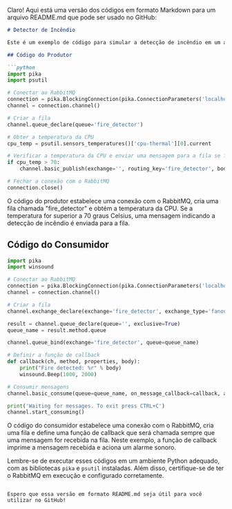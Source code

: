 Claro! Aqui está uma versão dos códigos em formato Markdown para um arquivo README.md que pode ser usado no GitHub:

```markdown
# Detector de Incêndio

Este é um exemplo de código para simular a detecção de incêndio em um ambiente utilizando a temperatura da CPU como referência.

## Código do Produtor

```python
import pika
import psutil

# Conectar ao RabbitMQ
connection = pika.BlockingConnection(pika.ConnectionParameters('localhost'))
channel = connection.channel()

# Criar a fila
channel.queue_declare(queue='fire_detector')

# Obter a temperatura da CPU
cpu_temp = psutil.sensors_temperatures()['cpu-thermal'][0].current

# Verificar a temperatura da CPU e enviar uma mensagem para a fila se for alta o suficiente
if cpu_temp > 70:
    channel.basic_publish(exchange='', routing_key='fire_detector', body='Fire detected!')

# Fechar a conexão com o RabbitMQ
connection.close()
```

O código do produtor estabelece uma conexão com o RabbitMQ, cria uma fila chamada "fire_detector" e obtém a temperatura da CPU. Se a temperatura for superior a 70 graus Celsius, uma mensagem indicando a detecção de incêndio é enviada para a fila.

## Código do Consumidor

```python
import pika
import winsound

# Conectar ao RabbitMQ
connection = pika.BlockingConnection(pika.ConnectionParameters('localhost'))
channel = connection.channel()

# Criar a fila
channel.exchange_declare(exchange='fire_detector', exchange_type='fanout')

result = channel.queue_declare(queue='', exclusive=True)
queue_name = result.method.queue

channel.queue_bind(exchange='fire_detector', queue=queue_name)

# Definir a função de callback
def callback(ch, method, properties, body):
    print("Fire detected: %r" % body)
    winsound.Beep(1000, 2000)

# Consumir mensagens
channel.basic_consume(queue=queue_name, on_message_callback=callback, auto_ack=True)

print('Waiting for messages. To exit press CTRL+C')
channel.start_consuming()
```

O código do consumidor estabelece uma conexão com o RabbitMQ, cria uma fila e define uma função de callback que será chamada sempre que uma mensagem for recebida na fila. Neste exemplo, a função de callback imprime a mensagem recebida e aciona um alarme sonoro.

Lembre-se de executar esses códigos em um ambiente Python adequado, com as bibliotecas `pika` e `psutil` instaladas. Além disso, certifique-se de ter o RabbitMQ em execução e configurado corretamente.
```

Espero que essa versão em formato README.md seja útil para você utilizar no GitHub!
